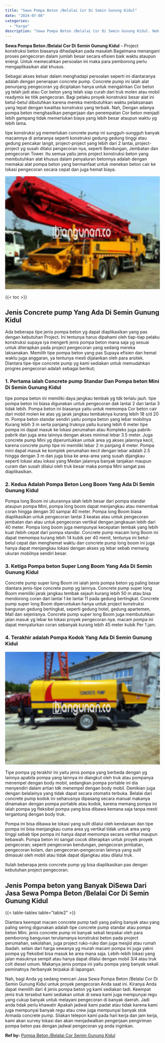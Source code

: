 ```yaml
---
title: "Sewa Pompa Beton /Belalai Cor Di Semin Gunung Kidul"
date: "2024-07-08"
categories: 
  - "harga"
description: "Sewa Pompa Beton /Belalai Cor Di Semin Gunung Kidul. Nah, bagi Anda yg sedang mencari Jasa Sewa Pompa Beton /Belalai Cor Di Semin Gunung Kidul untuk proyek p..."
---
```


**Sewa Pompa Beton /Belalai Cor Di Semin Gunung Kidul** – Project konstruksi beton biasanya dihadapkan pada masalah Bagaimana menangani proses pengecoran dalam jumlah besar secara efisien baik waktu ataupun energi. Untuk memecahkan persoalan ini maka para pemborong perlu mengaplikasikan alat khusus.

Sebagai akses keluar dalam menghadapi persoalan seperti ini diantaranya adalah dengan penerapan concrete pump. Concrete pump ini ialah alat penunjang pengecoran yg diciptakan hanya untuk mengalirkan Cor beton yg telah jadi atau Cor beton yang telah siap curah dari truk molen atau mobil readymix ke titik pengecoran. Bagi pelaku proyek konstruksi besar alat ini betul-betul dibutuhkan karena mereka membutuhkan waktu pelaksanaan yang tepat dengan kwalitas konstruksi yang terbaik. Nah, Dengan adanya pompa beton menghasilkan pengerjaan dan penempatan Cor beton menjadi lebih gampang tidak memerlukan biaya yang lebih besar ataupun waktu yg lebih lama.

tipe konstruksi yg memerlukan concrete pump ini sungguh-sungguh banyak macamnya di antaranya seperti konstruksi gedung gedung tinggi atau gedung pencakar langit, project-project yang lebih dari 2 lantai, project-project yg susah dilalui pengecoran nya, seperti Bendungan, Jembatan dan pengecoran Tower. Itu semua yaitu jenis project konstruksi beton yang membutuhkan alat khusus dalam penyaluran betonnya adalah dengan memakai alat pompa beton yang bermanfaat untuk menekan beton cair ke lokasi pengecoran secara cepat dan juga hemat biaya.

![Sewa Pompa Beton /Belalai Cor Di Semin Gunung Kidul](/images/sewa-concrete-pump-31.png)

{{< toc >}}

## Jenis Concrete pump Yang Ada Di Semin Gunung Kidul

Ada beberapa tipe jenis pompa beton yg dapat diaplikasikan yang pas dengan kebutuhan Project. Ini tentunya harus dipahami oleh tiap-tiap pelaku konstruksi supaya iya mengerti jenis pompa beton mana saja yg sesuai untuk diterapkan pada project pengecoran yang sedang mereka laksanakan. Memilih tipe pompa beton yang pas Supaya efisien dan hemat waktu juga anggaran, ya tentunya mesti dijalankan oleh para arsitek. Diantara tipe-tipe concrete pump yg kami sediakan untuk memudahkan progres pengecoran adalah sebagai berikut;

### 1\. Pertama ialah Concrete pump Standar Dan Pompa beton Mini Di Semin Gunung Kidul

tipe pompa beton ini memiliki daya jangkau tembak yg tdk terlalu jauh. tipe pompa beton ini biasa digunakan untuk pengecoran dak lantai 2 dan lantai 3 tidak lebih. Pompa beton ini biasanya yaitu untuk memompa Cor beton cair dari mobil molen ke atas yg jarak jangkau tembaknya kurang lebih 18 s/d 20 m. Pompa beton standar sendiri yaitu pompa beton yang lebar mobilnya Kurang lebih 3 m serta panjang truknya yaitu kurang lebih 6 meter tipe pompa ini dapat masuk ke lokasi perumahan atau Kompleks juga pabrik-pabrik dan juga area lainnya dengan akses minimal lebar 3.5 meter. Juga concrete pump Mini yg diperuntukkan untuk area yg akses jalannya kecil, karena concrete pump tipe ini memiliki lebar 2 m panjang 4 meter. Pompa mini dapat masuk ke komplek perumahan kecil dengan lebar adalah 2.5 hingga dengan 3 m dan juga bisa ke area-area yang susah dijangkau seperti lokasi atau lokasi yang Medan jalannya banyak tanjakan maupun curam dan susah dilalui oleh truk besar maka pompa Mini sangat pas diaplikasikan.

### 2\. Kedua Adalah Pompa Beton Long Boom Yang Ada Di Semin Gunung Kidul

Pompa long Boom ini ukurannya ialah lebih besar dari pompa standar ataupun pompa Mini, pompa long boom dapat menjangkau atau menembak coran hingga dengan 30 sampai 40 meter. Pompa long Boom biasa diaplikasikan untuk pengecoran lantai 3 keatas atau untuk pengecoran jembatan dan atau untuk pengecoran vertikal dengan jangkauan lebih dari 40 meter. Pompa long boom juga mempunyai kecepatan tembak yang lebih kuat /lebih cepat dari pompa standar. Concrete pump macam long Boom ini dapat memompa kurang lebih 14 kubik per 40 menit, tentunya ini betul-betul cepat dan menghemat waktu dan concrete pump long boom ini juga hanya dapat menjangkau lokasi dengan akses yg lebar sebab memang ukuran mobilnya sendiri besar.

### 3\. Ketiga Pompa beton Super Long Boom Yang Ada Di Semin Gunung Kidul

Concrete pump super long Boom ini ialah jenis pompa beton yg paling besar diantara jenis-tipe concrete pump yg lainnya. Concrete pump super long Boom memiliki jarak jangkau tembak sejauh kurang lebih 50 m atau bisa mendorong coran dari lantai 1 ke lantai 11 pada gedung bertingkat. Concrete pump super long Boom diperuntukan hanya untuk project konstruksi bangunan gedung bertingkat, seperti gedung hotel, gedung apartemen, Mall dan sejenisnya. Concrete pump super long Boom juga membutuhkan jalan masuk yg lebar ke lokasi proyek pengecoran nya. macam pompa ini dapat menyalurkan coran sebanyak kurang lebih 45 meter kubik Per 1 jam.

### 4\. Terakhir adalah Pompa Kodok Yang Ada Di Semin Gunung Kidul

![Sewa Pompa Beton /Belalai Cor Di Semin Gunung Kidul](/images/sewa-concrete-pump-09.png)

Tipe pompa yg terakhir ini yaitu jenis pompa yang berbeda dengan yg lainnya apabila pompa yang lainnya ini diangkut oleh truk atau pompanya menempel dengan body mobil, sedangkan pompa portable ini dia menyendiri dalam artian tdk menempel dengan body mobil. Demikian juga dengan belalainya yang tidak dapat secara otomatis terbuka. Belalai dari concrete pump kodok ini seharusnya dipasang secara manual makanya dinamakan dengan pompa portable atau kodok, karena memang pompa ini ialah pompa yg fleksibel pompa yang bisa dibawa kemana saja tanpa mesti tergantung dengan body truk.

Pompa ini bisa dibawa ke lokasi yang sulit dilalui oleh kendaraan dan tipe pompa ini bisa menjangkau cuma area yg vertikal tidak untuk area yang tinggi sebab tipe pompa ini hanya dapat memompa secara vertikal maupun kebawah. Pompa beton ini sangat cocok diterapkan untuk proyek proyek pengecoran; seperti pengecoran bendungan, pengecoran jembatan, pengecoran kolam, dan pengecoran-pengecoran lainnya yang sulit dimasuki oleh mobil atau tidak dapat dijangkau atau dilalui truk.

Itulah beberapa jenis concrete pump yg bisa diaplikasikan pas dengan kebutuhan project pengecoran.

## Jenis Pompa beton yang Banyak DiSewa Dari Jasa Sewa Pompa Beton /Belalai Cor Di Semin Gunung Kidul

{{< table-tables table="table2" >}}

Diantara keempat macam concrete pump tadi yang paling banyak atau yang paling sering digunakan adalah tipe concrete pump standar atau pompa beton Mini. jenis concrete pump ini banyak sekali terpakai oleh para pemborong bangunan terutamanya konstruksi beton pada project perumahan, sekolahan, juga project ruko-ruko dan juga mesjid atau rumah ibadah. selain dari harga sewanya yg murah macam pompa ini juga yakni pompa yg fleksibel bisa masuk ke area mana saja. Lebih-lebih lokasi yang jalan masuknya sempit atau hanya dapat dilalui dengan mobil 3/4 atau truk colt diesel umum. Makanya jenis pompa ini yaitu pompa yang banyak sekali peminatnya /terbanyak terpakai di lapangan.

Nah, bagi Anda yg sedang mencari Jasa Sewa Pompa Beton /Belalai Cor Di Semin Gunung Kidul untuk proyek pengecoran Anda saat ini. Kiranya Anda dapat memilih dari 4 jenis pompa beton yg kami sediakan tadi. Keempat jenis truk tersebut kami sediakan untuk di sewa kami juga mempunyai regu yang cukup banyak untuk melayani pengecoran di banyak daerah. Jadi anda tidak perlu khawatir Apakah jadwal kami padat atau tidak karena kami juga mempunyai banyak regu atau crew juga mempunyai banyak stok Armada concrete pump. Silakan telepon kami pada hari kerja dan jam kerja, kami akan survey lokasi dan akan menjadwalkan pengerjaan pengiriman pompa beton pas dengan jadwal pengecoran yg anda inginkan.

**Ref by:** [Pompa Beton /Belalai Cor Semin Gunung Kidul](https://id.wikipedia.org/wiki/Pompa)

